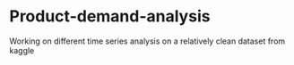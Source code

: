 # Product-demand-analysis
Working on different time series analysis on a relatively clean dataset from kaggle
